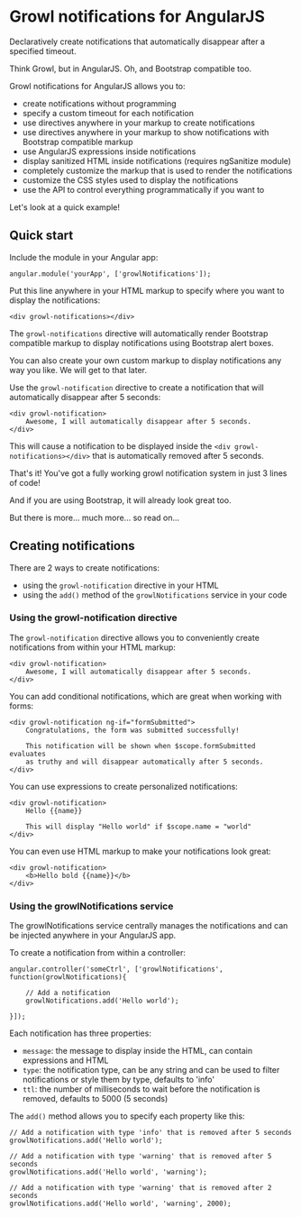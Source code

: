 # Growl notifications for AngularJS

Declaratively create notifications that automatically disappear after a specified timeout.

Think Growl, but in AngularJS. Oh, and Bootstrap compatible too.

Growl notifications for AngularJS allows you to:

- create notifications without programming
- specify a custom timeout for each notification
- use directives anywhere in your markup to create notifications
- use directives anywhere in your markup to show notifications with Bootstrap compatible markup
- use AngularJS expressions inside notifications
- display sanitized HTML inside notifications (requires ngSanitize module)
- completely customize the markup that is used to render the notifications
- customize the CSS styles used to display the notifications
- use the API to control everything programmatically if you want to

Let's look at a quick example!

## Quick start

Include the module in your Angular app:

    angular.module('yourApp', ['growlNotifications']);

Put this line anywhere in your HTML markup to specify where you want to display the notifications:

    <div growl-notifications></div>

The `growl-notifications` directive will automatically render Bootstrap compatible markup to
display notifications using Bootstrap alert boxes.

You can also create your own custom markup to display notifications any way you like.
We will get to that later.

Use the `growl-notification` directive to create a notification that will automatically disappear after 5 seconds:

    <div growl-notification>
        Awesome, I will automatically disappear after 5 seconds.
    </div>

This will cause a notification to be displayed inside the `<div growl-notifications></div>` that is automatically removed after 5 seconds.

That's it! You've got a fully working growl notification system in just 3 lines of code!

And if you are using Bootstrap, it will already look great too.

But there is more... much more... so read on...

## Creating notifications

There are 2 ways to create notifications:

- using the `growl-notification` directive in your HTML
- using the `add()` method of the `growlNotifications` service in your code

### Using the growl-notification directive

The `growl-notification` directive allows you to conveniently create notifications
from within your HTML markup:

    <div growl-notification>
        Awesome, I will automatically disappear after 5 seconds.
    </div>

You can add conditional notifications, which are great when working with forms:

    <div growl-notification ng-if="formSubmitted">
        Congratulations, the form was submitted successfully!

        This notification will be shown when $scope.formSubmitted evaluates
        as truthy and will disappear automatically after 5 seconds.
    </div>

You can use expressions to create personalized notifications:

    <div growl-notification>
        Hello {{name}}

        This will display "Hello world" if $scope.name = "world"
    </div>

You can even use HTML markup to make your notifications look great:

    <div growl-notification>
        <b>Hello bold {{name}}</b>
    </div>

### Using the growlNotifications service

The growlNotifications service centrally manages the notifications and can be injected anywhere in your AngularJS app.

To create a notification from within a controller:

    angular.controller('someCtrl', ['growlNotifications', function(growlNotifications){

        // Add a notification
        growlNotifications.add('Hello world');

    }]);

Each notification has three properties:

- `message`: the message to display inside the HTML, can contain expressions and HTML
- `type`: the notification type, can be any string and can be used to filter notifications or style them by type, defaults to 'info'
- `ttl`: the number of milliseconds to wait before the notification is removed, defaults to 5000 (5 seconds)

The `add()` method allows you to specify each property like this:

    // Add a notification with type 'info' that is removed after 5 seconds
    growlNotifications.add('Hello world');

    // Add a notification with type 'warning' that is removed after 5 seconds
    growlNotifications.add('Hello world', 'warning');

    // Add a notification with type 'warning' that is removed after 2 seconds
    growlNotifications.add('Hello world', 'warning', 2000);